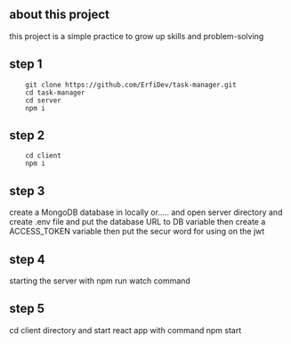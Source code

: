 ## about this project
this project is a simple practice to grow up skills and problem-solving


## step 1
```
    git clone https://github.com/ErfiDev/task-manager.git
    cd task-manager
    cd server
    npm i
```


## step 2
```
    cd client
    npm i
```


## step 3
create a MongoDB database in locally or.....
and open server directory and create .env file 
and put the database URL to DB variable then create a ACCESS_TOKEN 
variable then put the secur word for using on the jwt



## step 4
starting the server with npm run watch command



## step 5
cd client directory and start react app with command
npm start
